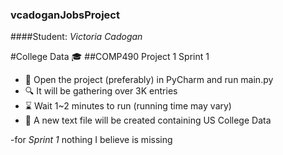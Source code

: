 ### vcadoganJobsProject

####Student: *Victoria Cadogan*

#College Data :mortar_board:
##COMP490 Project 1 Sprint 1


- :running: Open the project (preferably) in PyCharm and run main.py
- :mag: It will be gathering over 3K entries
- :hourglass: Wait 1~2 minutes to run (running time may vary)
- :memo: A new text file will be created containing US College Data

-for *Sprint 1* nothing I believe is missing
